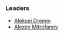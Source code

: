 ### Leaders
* [Aleksei Dremin](mailto:aleksei.dremin@owasp.org)
* [Alexey Mitrofanov](mailto:alexey.mitrofanove@owasp.org)
